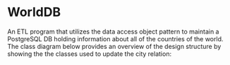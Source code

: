 # WorldDB
An ETL program that utilizes the data access object pattern to maintain a PostgreSQL DB holding information about all of the countries of the world. 
The class diagram below provides an overview of the design structure by showing the the classes used to update the city relation:
